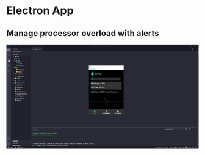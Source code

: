 # Electron App 

## Manage processor overload with alerts

![imageshrink](https://github.com/Maurelima/sys-top/blob/master/app/img/img.png)
